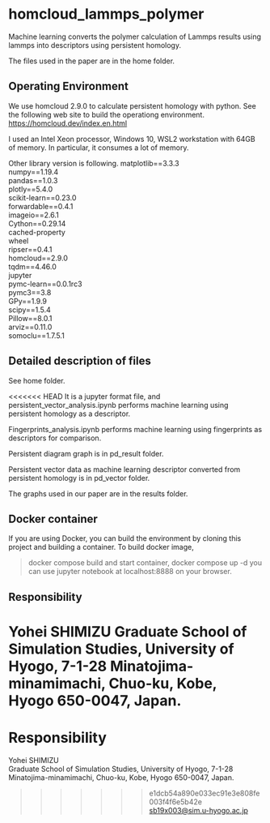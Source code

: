 # homcloud_lammps_polymer
Machine learning converts the polymer calculation of Lammps results using lammps into descriptors using persistent homology.

The files used in the paper are in the home folder.

## Operating Environment
We use homcloud 2.9.0 to calculate persistent homology with python.
See the following web site to build the operationg environment.
https://homcloud.dev/index.en.html

I used an Intel Xeon processor, Windows 10, WSL2 workstation with 64GB of memory. In particular, it consumes a lot of memory.

Other library version is following.
matplotlib==3.3.3  
numpy==1.19.4  
pandas==1.0.3  
plotly==5.4.0  
scikit-learn==0.23.0  
forwardable==0.4.1  
imageio==2.6.1  
Cython==0.29.14  
cached-property  
wheel  
ripser==0.4.1  
homcloud==2.9.0  
tqdm==4.46.0  
jupyter  
pymc-learn==0.0.1rc3  
pymc3==3.8  
GPy==1.9.9  
scipy==1.5.4  
Pillow==8.0.1  
arviz==0.11.0  
somoclu==1.7.5.1  

## Detailed description of files
See home folder.

<<<<<<< HEAD
It is a jupyter format file, and persistent_vector_analysis.ipynb performs machine learning using persistent homology as a descriptor.

Fingerprints_analysis.ipynb performs machine learning using fingerprints as descriptors for comparison.

Persistent diagram graph is in pd_result folder.

Persistent vector data as machine learning descriptor converted from persistent homology is in pd_vector folder.

The graphs used in our paper are in the results folder.



## Docker container
If you are using Docker, you can build the environment by cloning this project and building a container.
To build docker image, 
> docker compose build
and start container,
> docker compose up -d
you can use jupyter notebook at localhost:8888 on your browser.

## Responsibility
Yohei SHIMIZU
Graduate School of Simulation Studies, University of Hyogo, 7-1-28 Minatojima-minamimachi, Chuo-ku, Kobe, Hyogo 650-0047, Japan.
=======
# Responsibility
Yohei SHIMIZU  
Graduate School of Simulation Studies, University of Hyogo, 7-1-28 Minatojima-minamimachi, Chuo-ku, Kobe, Hyogo 650-0047, Japan.  
>>>>>>> e1dcb54a890e033ec91e3e808fe003f4f6e5b42e
sb19x003@sim.u-hyogo.ac.jp
